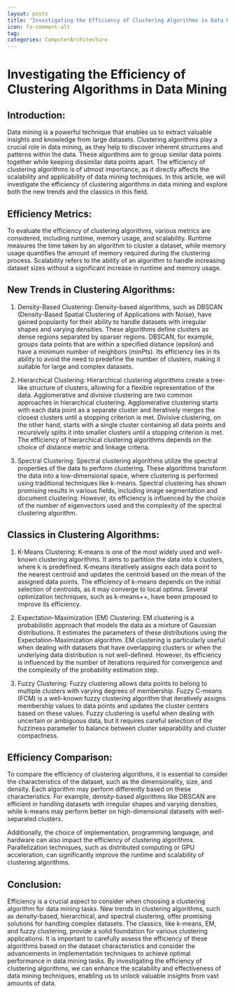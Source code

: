 ```yaml
---
layout: posts
title: "Investigating the Efficiency of Clustering Algorithms in Data Mining"
icon: fa-comment-alt
tag:      
categories: ComputerArchitecture
---
```



# Investigating the Efficiency of Clustering Algorithms in Data Mining

## Introduction:

Data mining is a powerful technique that enables us to extract valuable insights and knowledge from large datasets. Clustering algorithms play a crucial role in data mining, as they help to discover inherent structures and patterns within the data. These algorithms aim to group similar data points together while keeping dissimilar data points apart. The efficiency of clustering algorithms is of utmost importance, as it directly affects the scalability and applicability of data mining techniques. In this article, we will investigate the efficiency of clustering algorithms in data mining and explore both the new trends and the classics in this field.

## Efficiency Metrics:

To evaluate the efficiency of clustering algorithms, various metrics are considered, including runtime, memory usage, and scalability. Runtime measures the time taken by an algorithm to cluster a dataset, while memory usage quantifies the amount of memory required during the clustering process. Scalability refers to the ability of an algorithm to handle increasing dataset sizes without a significant increase in runtime and memory usage.

## New Trends in Clustering Algorithms:

1. Density-Based Clustering: Density-based algorithms, such as DBSCAN (Density-Based Spatial Clustering of Applications with Noise), have gained popularity for their ability to handle datasets with irregular shapes and varying densities. These algorithms define clusters as dense regions separated by sparser regions. DBSCAN, for example, groups data points that are within a specified distance (epsilon) and have a minimum number of neighbors (minPts). Its efficiency lies in its ability to avoid the need to predefine the number of clusters, making it suitable for large and complex datasets.

2. Hierarchical Clustering: Hierarchical clustering algorithms create a tree-like structure of clusters, allowing for a flexible representation of the data. Agglomerative and divisive clustering are two common approaches in hierarchical clustering. Agglomerative clustering starts with each data point as a separate cluster and iteratively merges the closest clusters until a stopping criterion is met. Divisive clustering, on the other hand, starts with a single cluster containing all data points and recursively splits it into smaller clusters until a stopping criterion is met. The efficiency of hierarchical clustering algorithms depends on the choice of distance metric and linkage criteria.

3. Spectral Clustering: Spectral clustering algorithms utilize the spectral properties of the data to perform clustering. These algorithms transform the data into a low-dimensional space, where clustering is performed using traditional techniques like k-means. Spectral clustering has shown promising results in various fields, including image segmentation and document clustering. However, its efficiency is influenced by the choice of the number of eigenvectors used and the complexity of the spectral clustering algorithm.

## Classics in Clustering Algorithms:

1. K-Means Clustering: K-means is one of the most widely used and well-known clustering algorithms. It aims to partition the data into k clusters, where k is predefined. K-means iteratively assigns each data point to the nearest centroid and updates the centroid based on the mean of the assigned data points. The efficiency of k-means depends on the initial selection of centroids, as it may converge to local optima. Several optimization techniques, such as k-means++, have been proposed to improve its efficiency.

2. Expectation-Maximization (EM) Clustering: EM clustering is a probabilistic approach that models the data as a mixture of Gaussian distributions. It estimates the parameters of these distributions using the Expectation-Maximization algorithm. EM clustering is particularly useful when dealing with datasets that have overlapping clusters or when the underlying data distribution is not well-defined. However, its efficiency is influenced by the number of iterations required for convergence and the complexity of the probability estimation step.

3. Fuzzy Clustering: Fuzzy clustering allows data points to belong to multiple clusters with varying degrees of membership. Fuzzy C-means (FCM) is a well-known fuzzy clustering algorithm that iteratively assigns membership values to data points and updates the cluster centers based on these values. Fuzzy clustering is useful when dealing with uncertain or ambiguous data, but it requires careful selection of the fuzziness parameter to balance between cluster separability and cluster compactness.

## Efficiency Comparison:

To compare the efficiency of clustering algorithms, it is essential to consider the characteristics of the dataset, such as the dimensionality, size, and density. Each algorithm may perform differently based on these characteristics. For example, density-based algorithms like DBSCAN are efficient in handling datasets with irregular shapes and varying densities, while k-means may perform better on high-dimensional datasets with well-separated clusters.

Additionally, the choice of implementation, programming language, and hardware can also impact the efficiency of clustering algorithms. Parallelization techniques, such as distributed computing or GPU acceleration, can significantly improve the runtime and scalability of clustering algorithms.

## Conclusion:

Efficiency is a crucial aspect to consider when choosing a clustering algorithm for data mining tasks. New trends in clustering algorithms, such as density-based, hierarchical, and spectral clustering, offer promising solutions for handling complex datasets. The classics, like k-means, EM, and fuzzy clustering, provide a solid foundation for various clustering applications. It is important to carefully assess the efficiency of these algorithms based on the dataset characteristics and consider the advancements in implementation techniques to achieve optimal performance in data mining tasks. By investigating the efficiency of clustering algorithms, we can enhance the scalability and effectiveness of data mining techniques, enabling us to unlock valuable insights from vast amounts of data.